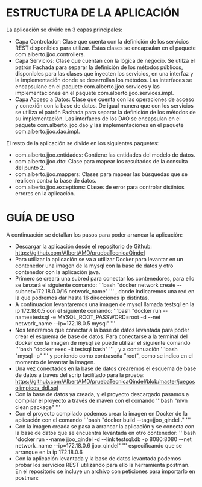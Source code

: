 # ESTRUCTURA DE LA APLICACIÓN 
La aplicación se divide en 3 capas principales:
 - Capa Controlador: Clase que cuenta con la definición de los servicios REST disponibles para utilizar. Estas clases se encapsulan en el paquete com.alberto.jjoo.controllers.
 - Capa Servicios: Clase que cuentan con la lógica de negocio. Se utilza el patrón Fachada para separar la definición de los métodos públicos, disponibles para las clases que inyecten los servicios,
en una interfaz y la implementación donde se desarrollan los métodos. Las interfaces se encapsulane en el paquete com.alberto.jjoo.services y las implementaciones en el paquete com.alberto.jjoo.services.impl.
 - Capa Acceso a Datos: Clase que cuenta con las operaciones de acceso y conexión con la base de datos. De igual manera que con los servicios se utiliza el patrón Fachada para separar la definición de los métodos de
su implementación. Las interfaces de los DAO se encapsulan en el paquete com.alberto.jjoo.dao y las implementaciones en el paquete com.alberto.jjoo.dao.impl.

El resto de la aplicación se divide en los siguientes paquetes:
 - com.alberto.jjoo.entidades: Contiene las entidades del modelo de datos.
 - com.alberto.jjoo.dto: Clase para mapear los resultados de la consulta del punto 2.
 - com.alberto.jjoo.mappers: Clases para mapear las búsquedas que se realicen contra la base de datos.
 - com.alberto.jjoo.exceptions: Clases de error para controlar distintos errores en la aplicación.
 
# GUÍA DE USO
A continuación se detallan los pasos para poder arrancar la aplicación:
 - Descargar la aplicación desde el repositorio de Github: https://github.com/AlbertAMD/pruebaTecnicaQindel
 - Para utilizar la aplicación se va a utilizar Docker para levantar en un contenedor una imagen de la mysql con la base de datos y otro contenedor con la aplicación java.
 - Primero se creará una subred para conectar los contenedores, para ello se lanzará el siguiente comando: 
 '''bash
 "docker network create --subnet=172.18.0.0/16 network_name"
 '''
, donde indicaremos una red en la que podremos dar hasta 16 direcciones ip distintas.
 - A continuación levantaremos una imagen de mysql llamada testsql en la ip 172.18.0.5 con el siguiente comando:
'''bash
 "docker run --name=testsql -e MYSQL_ROOT_PASSWORD=root -d --net network_name --ip=172.18.0.5 mysql"
'''
 - Nos tendremos que conectar a la base de datos levantada para poder crear el esquema de base de datos. Para conectarse a la terminal del docker con la imagen de mysql se puede utilizar el siguiente comando 
'''bash
 "docker exec -it testsql bash"
'''
, y a continuación 
'''bash 
 "mysql -p"
'''
y poniendo como contraseña "root", como se indico en el momento de levantar la imagen.
 - Una vez conectados en la base de datos crearemos el esquema de base de datos a través del scrip facilitado para la prueba: https://github.com/AlbertAMD/pruebaTecnicaQindel/blob/master/juegosolimpicos_ddl.sql
 - Con la base de datos ya creada, y el proyecto descargado pasamos a compilar el proyecto a través de maven con el comando 
'''bash
 "mvn clean package"
'''
 - Con el proyecto compilado podemos crear la imagen en Docker de la aplicación con el comando 
'''bash 
 "docker build --tag=jjoo_qindel ."
'''
 - Con la imagen creada se pasa a arrancar la aplicación y se conecta con la base de datos que se encuentra levantada en otro contenedor: 
'''bash
 "docker run --name jjoo_qindel -d --link testsql:db -p 8080:8080 --net network_name --ip=172.18.0.6 jjoo_qindel"
''' 
especificando que se arranque en la ip 172.18.0.6
 - Con la aplicación levantada y la base de datos levantada podemos probar los servicios REST utilizando para ello la herramienta postman. En el repositorio se incluye un archivo con peticiones para importarlo en postman:

